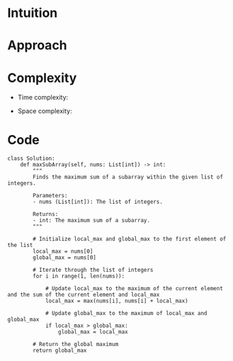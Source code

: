 # Intuition

<!-- Describe your first thoughts on how to solve this problem. -->

# Approach

<!-- Describe your approach to solving the problem. -->

# Complexity

- Time complexity:
<!-- Add your time complexity here, e.g. $$O(n)$$ -->

- Space complexity:
<!-- Add your space complexity here, e.g. $$O(n)$$ -->

# Code

```
class Solution:
    def maxSubArray(self, nums: List[int]) -> int:
        """
        Finds the maximum sum of a subarray within the given list of integers.

        Parameters:
        - nums (List[int]): The list of integers.

        Returns:
        - int: The maximum sum of a subarray.
        """

        # Initialize local_max and global_max to the first element of the list
        local_max = nums[0]
        global_max = nums[0]

        # Iterate through the list of integers
        for i in range(1, len(nums)):

            # Update local_max to the maximum of the current element and the sum of the current element and local_max
            local_max = max(nums[i], nums[i] + local_max)

            # Update global_max to the maximum of local_max and global_max
            if local_max > global_max:
                global_max = local_max

        # Return the global maximum
        return global_max
```
